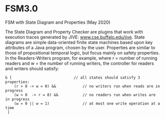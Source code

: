 # FSM3.0
FSM with State Diagram and Properties (May 2020)

The State Diagram and Property Checker are plugins that work with execution traces generated by JIVE: www.cse.buffalo.edu/jive.
State diagrams are simple data-oriented finite state machines based upon key attributes of a Java program,
chosen by the user. Properties are similar to those of propositional temporal logic, but focus mainly on
safety properties.  In the Readers-Writers program, for example, where r = number of running readers and w =
the number of running writers,  the controller for readers and writers should satisfy:

``` 
G [	                           // all states should satisfy 3 properties:  
    (r > 0 -> w = 0) &&            // no writers run when reads are in progress     
    (w > 0  -> r = 0) &&           // no readers run when writes are in progress   
    (w = 0 || w = 1)               // at most one write operation at a time       
 ]  
```
